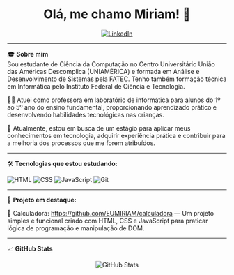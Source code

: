 <h1 align="center">Olá, me chamo Miriam! 👋</h1>

<p align="center">
  <a href="https://www.linkedin.com/in/miriam-da-silva-santos-a11398218/" target="_blank">
    <img src="https://img.shields.io/badge/LinkedIn-0077B5?style=for-the-badge&logo=linkedin&logoColor=white" alt="LinkedIn"/>
  </a>
</p>

---

🎓 **Sobre mim**  
Sou estudante de Ciência da Computação no Centro Universitário União das Américas Descomplica (UNIAMÉRICA) e formada em Análise e Desenvolvimento de Sistemas pela FATEC. Tenho também formação técnica em Informática pelo Instituto Federal de Ciência e Tecnologia.

👩‍🏫 Atuei como professora em laboratório de informática para alunos do 1º ao 5º ano do ensino fundamental, proporcionando aprendizado prático e desenvolvendo habilidades tecnológicas nas crianças.

🎯 Atualmente, estou em busca de um estágio para aplicar meus conhecimentos em tecnologia, adquirir experiência prática e contribuir para a melhoria dos processos que me forem atribuídos.

---

🛠️ **Tecnologias que estou estudando:**

![HTML](https://img.shields.io/badge/HTML5-E34F26?style=for-the-badge&logo=html5&logoColor=white)
![CSS](https://img.shields.io/badge/CSS3-1572B6?style=for-the-badge&logo=css3&logoColor=white)
![JavaScript](https://img.shields.io/badge/JavaScript-F7DF1E?style=for-the-badge&logo=javascript&logoColor=black)
![Git](https://img.shields.io/badge/Git-F05032?style=for-the-badge&logo=git&logoColor=white)

---

🧮 **Projeto em destaque:**

🔢 Calculadora: https://github.com/EUMIRIAM/calculadora — Um projeto simples e funcional criado com HTML, CSS e JavaScript para praticar lógica de programação e manipulação de DOM.

---

📈 **GitHub Stats**

<p align="center">
  <img src="https://github-readme-stats.vercel.app/api?username=EUMIRIAM&show_icons=true&theme=dracula" alt="GitHub Stats">
</p>


